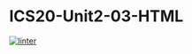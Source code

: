# ICS20-Unit2-03-HTML
 [![linter](https://github.com/Liam-Reidbutcooler/ICS20-Unit2-03-HTML/workflows/linter/badge.svg)](https://github.com/marketplace/actions/super-linter)         
